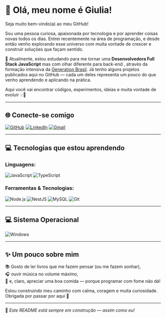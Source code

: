 # 👋 Olá, meu nome é Giulia!

Seja muito bem-vindo(a) ao meu GitHub!

Sou uma pessoa curiosa, apaixonada por tecnologia e por aprender coisas novas todos os dias. Entrei recentemente na área de programação, e desde então venho explorando esse universo com muita vontade de crescer e construir soluções que façam sentido.

🎯 Atualmente, estou estudando para me tornar uma **Desenvolvedora Full Stack JavaScript** mas com olhar diferente para back-end , através da formação intensiva da [Generation Brasil](https://brazil.generation.org/). Já tenho alguns projetos publicados aqui no GitHub — cada um deles representa um pouco do que venho aprendendo e aplicando na prática.

Aqui você vai encontrar códigos, experimentos, ideias e muita vontade de evoluir 💡🚀

---

## 🌐 Conecte-se comigo

[![GitHub](https://img.shields.io/badge/GitHub-100000?style=for-the-badge&logo=github&logoColor=white)](https://github.com/giubarreto)
[![LinkedIn](https://img.shields.io/badge/LinkedIn-0077B5?style=for-the-badge&logo=linkedin&logoColor=white)](https://www.linkedin.com/in/giuliabarreto/)
[![Gmail](https://img.shields.io/badge/Gmail-333333?style=for-the-badge&logo=gmail&logoColor=red)](mailto:giubarreto2@gmail.com)

---

## 💻 Tecnologias que estou aprendendo

### Linguagens:
![JavaScript](https://img.shields.io/badge/JavaScript-F7DF1E?style=for-the-badge&logo=javascript&logoColor=black)
![TypeScript](https://img.shields.io/badge/TypeScript-007ACC?style=for-the-badge&logo=typescript&logoColor=white)

### Ferramentas & Tecnologias:
![Node.js](https://img.shields.io/badge/Node.js-339933?style=for-the-badge&logo=nodedotjs&logoColor=white)
![NestJS](https://img.shields.io/badge/NestJS-E0234E?style=for-the-badge&logo=nestjs&logoColor=white)
![MySQL](https://img.shields.io/badge/MySQL-005C84?style=for-the-badge&logo=mysql&logoColor=white)
![Git](https://img.shields.io/badge/Git-F05032?style=for-the-badge&logo=git&logoColor=white)

---

## 💻 Sistema Operacional

![Windows](https://img.shields.io/badge/Windows-000?style=for-the-badge&logo=windows&logoColor=2CA5E0)

---

## ✨ Um pouco sobre mim

📚 Gosto de ler livros que me fazem pensar (ou me fazem sonhar),  
🎧 ouvir música no volume máximo,  
🍝 e, claro, apreciar uma boa comida — porque programar com fome não dá!

Estou construindo meu caminho com calma, coragem e muita curiosidade.  
Obrigada por passar por aqui 💜

---

🔧 *Este README está sempre em construção — assim como eu!*


